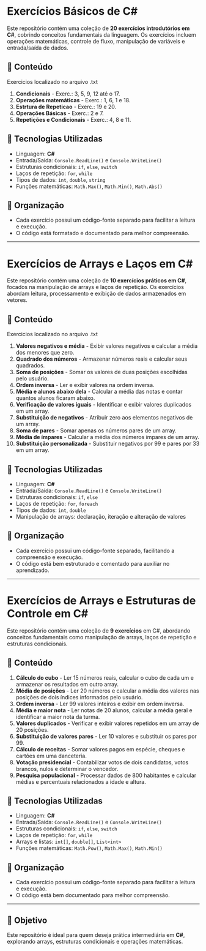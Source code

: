 # Exercícios Básicos de C#

Este repositório contém uma coleção de **20 exercícios introdutórios em C#**, cobrindo conceitos fundamentais da linguagem. Os exercícios incluem operações matemáticas, controle de fluxo, manipulação de variáveis e entrada/saída de dados.

## 📌 Conteúdo

Exercicios localizado no arquivo .txt

1. **Condicionais** - Exerc.: 3, 5, 9, 12 até o 17.
2. **Operações matemáticas** - Exerc.: 1, 6, 1 e 18.
3. **Estrtura de Repeticao** - Exerc.: 19 e 20.
4. **Operações Básicas** - Exerc.: 2 e 7.
5. **Repetições e Condicionais** - Exerc.: 4, 8 e 11.

## 🔧 Tecnologias Utilizadas

- Linguagem: **C#**
- Entrada/Saída: `Console.ReadLine()` e `Console.WriteLine()`
- Estruturas condicionais: `if`, `else`, `switch`
- Laços de repetição: `for`, `while`
- Tipos de dados: `int`, `double`, `string`
- Funções matemáticas: `Math.Max()`, `Math.Min()`, `Math.Abs()`

## 📂 Organização

- Cada exercício possui um código-fonte separado para facilitar a leitura e execução.
- O código está formatado e documentado para melhor compreensão.

---

# Exercícios de Arrays e Laços em C#

Este repositório contém uma coleção de **10 exercícios práticos em C#**, focados na manipulação de arrays e laços de repetição. Os exercícios abordam leitura, processamento e exibição de dados armazenados em vetores.

## 📌 Conteúdo

Exercicios localizado no arquivo .txt

1. **Valores negativos e média** - Exibir valores negativos e calcular a média dos menores que zero.
2. **Quadrado dos números** - Armazenar números reais e calcular seus quadrados.
3. **Soma de posições** - Somar os valores de duas posições escolhidas pelo usuário.
4. **Ordem inversa** - Ler e exibir valores na ordem inversa.
5. **Média e alunos abaixo dela** - Calcular a média das notas e contar quantos alunos ficaram abaixo.
6. **Verificação de valores iguais** - Identificar e exibir valores duplicados em um array.
7. **Substituição de negativos** - Atribuir zero aos elementos negativos de um array.
8. **Soma de pares** - Somar apenas os números pares de um array.
9. **Média de ímpares** - Calcular a média dos números ímpares de um array.
10. **Substituição personalizada** - Substituir negativos por 99 e pares por 33 em um array.

## 🔧 Tecnologias Utilizadas

- Linguagem: **C#**
- Entrada/Saída: `Console.ReadLine()` e `Console.WriteLine()`
- Estruturas condicionais: `if`, `else`
- Laços de repetição: `for`, `foreach`
- Tipos de dados: `int`, `double`
- Manipulação de arrays: declaração, iteração e alteração de valores

## 📂 Organização

- Cada exercício possui um código-fonte separado, facilitando a compreensão e execução.
- O código está bem estruturado e comentado para auxiliar no aprendizado.

---

# Exercícios de Arrays e Estruturas de Controle em C#

Este repositório contém uma coleção de **9 exercícios** em C#, abordando conceitos fundamentais como manipulação de arrays, laços de repetição e estruturas condicionais.

## 📌 Conteúdo

1. **Cálculo do cubo** - Ler 15 números reais, calcular o cubo de cada um e armazenar os resultados em outro array.
2. **Média de posições** - Ler 20 números e calcular a média dos valores nas posições de dois índices informados pelo usuário.
3. **Ordem inversa** - Ler 99 valores inteiros e exibir em ordem inversa.
4. **Média e maior nota** - Ler notas de 20 alunos, calcular a média geral e identificar a maior nota da turma.
5. **Valores duplicados** - Verificar e exibir valores repetidos em um array de 20 posições.
6. **Substituição de valores pares** - Ler 10 valores e substituir os pares por 99.
7. **Cálculo de receitas** - Somar valores pagos em espécie, cheques e cartões em uma danceteria.
8. **Votação presidencial** - Contabilizar votos de dois candidatos, votos brancos, nulos e determinar o vencedor.
9. **Pesquisa populacional** - Processar dados de 800 habitantes e calcular médias e percentuais relacionados a idade e altura.

## 🔧 Tecnologias Utilizadas

- Linguagem: **C#**
- Entrada/Saída: `Console.ReadLine()` e `Console.WriteLine()`
- Estruturas condicionais: `if`, `else`, `switch`
- Laços de repetição: `for`, `while`
- Arrays e listas: `int[]`, `double[]`, `List<int>`
- Funções matemáticas: `Math.Pow()`, `Math.Max()`, `Math.Min()`

## 📂 Organização

- Cada exercício possui um código-fonte separado para facilitar a leitura e execução.
- O código está bem documentado para melhor compreensão.

---

## 🚀 Objetivo

Este repositório é ideal para quem deseja prática intermediária em **C#**, explorando arrays, estruturas condicionais e operações matemáticas.
